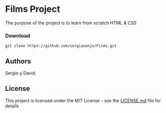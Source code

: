 # Films Project

The purpose of the project is to learn from scratch HTML & CSS

### Download

```
git clone https://github.com/sergiasenjo/Films.git
```

## Authors

Sergio y David.

## License

This project is licensed under the MIT License - see the [LICENSE.md](LICENSE.md) file for details

